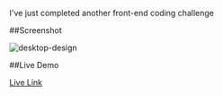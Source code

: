 I've just completed another front-end coding challenge

##Screenshot


![desktop-design](https://github.com/user-attachments/assets/69da543f-c6b1-462f-8112-8398f4d93b28)



##Live Demo

[Live Link](https://roobiwebdev.github.io/Day-22-Clipboard-landing-page/)
